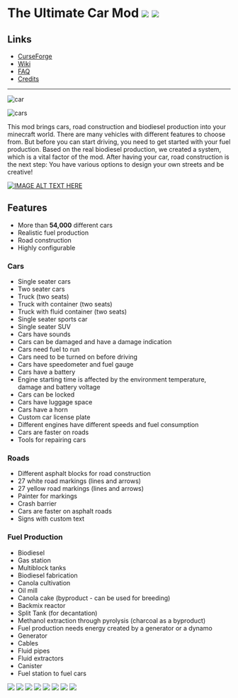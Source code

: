 <!-- modrinth_exclude.start -->

# The Ultimate Car Mod ![](http://cf.way2muchnoise.eu/full_267458_downloads.svg) ![](http://cf.way2muchnoise.eu/versions/267458.svg)

## Links
- [CurseForge](https://www.curseforge.com/minecraft/mc-mods/ultimate-car-mod)
- [Wiki](https://modrepo.de/minecraft/car/wiki/fuel_production)
- [FAQ](https://modrepo.de/minecraft/car/faq)
- [Credits](https://modrepo.de/minecraft/car/credits)

---

<!-- modrinth_exclude.end -->

![car](https://i.imgur.com/OG5HlNP.png)

![cars](https://i.imgur.com/DLGwVpm.png)

This mod brings cars, road construction and biodiesel production into your minecraft world.
There are many vehicles with different features to choose from.
But before you can start driving, you need to get started
with your fuel production.
Based on the real biodiesel production, we created a system, which is a vital factor of the mod.
After having your car, road construction is the next step: You have various
options to design your own streets and be creative!

[![IMAGE ALT TEXT HERE](https://img.youtube.com/vi/4L9XzcompFQ/0.jpg)](https://youtu.be/4L9XzcompFQ)

## Features

- More than **54,000** different cars
- Realistic fuel production
- Road construction
- Highly configurable

### Cars

- Single seater cars
- Two seater cars
- Truck (two seats)
- Truck with container (two seats)
- Truck with fluid container (two seats)
- Single seater sports car
- Single seater SUV
- Cars have sounds
- Cars can be damaged and have a damage indication
- Cars need fuel to run
- Cars need to be turned on before driving
- Cars have speedometer and fuel gauge
- Cars have a battery
- Engine starting time is affected by the environment temperature, damage and battery voltage
- Cars can be locked
- Cars have luggage space
- Cars have a horn
- Custom car license plate
- Different engines have different speeds and fuel consumption
- Cars are faster on roads
- Tools for repairing cars

### Roads

- Different asphalt blocks for road construction
- 27 white road markings (lines and arrows)
- 27 yellow road markings (lines and arrows)
- Painter for markings
- Crash barrier
- Cars are faster on asphalt roads
- Signs with custom text

### Fuel Production

- Biodiesel
- Gas station
- Multiblock tanks
- Biodiesel fabrication
- Canola cultivation
- Oil mill
- Canola cake (byproduct - can be used for breeding)
- Backmix reactor
- Split Tank (for decantation)
- Methanol extraction through pyrolysis (charcoal as a byproduct)
- Fuel production needs energy created by a generator or a dynamo
- Generator
- Cables
- Fluid pipes
- Fluid extractors
- Canister
- Fuel station to fuel cars

![](https://i.imgur.com/leh7Rzn.png)
![](https://2.bp.blogspot.com/-Uc6FLuJsK7Q/WPUXNzH4FrI/AAAAAAAA4D8/KuYQUrFhblUAcK9jEsomj4fHFT3xCVq8ACEw/s1600/2017-04-17_21.24.02.png)
![](https://4.bp.blogspot.com/-YAK5yV5CkD0/WPUcqyl6zdI/AAAAAAAA4EU/TMlfvwlccEwILYVdSMKADfyl3xFXQejGQCLcB/s1600/2017-04-17_21.50.37.png)
![](https://i.imgur.com/jd2vLnQ.png)
![](https://i.imgur.com/bNOs1AC.png)
![](https://3.bp.blogspot.com/-g2Qx8PZ2k9o/WPUXNTxPswI/AAAAAAAA4EE/MHw44RePJV8zVEDJxXDiO-lQZIHMZ6HkwCEw/s1600/2017-04-17_21.12.46.png)
![](https://1.bp.blogspot.com/-Iu8D0BynXh4/WPUXMzqeLgI/AAAAAAAA4EE/rcrn5twFP1oRp20i2hHx_KMVplnVH_amQCEw/s1600/2017-04-17_21.12.23.png)
![](https://i.imgur.com/y5baBXb.png)
